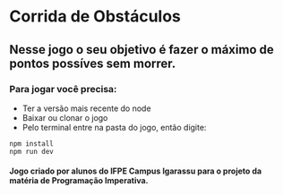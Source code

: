 # Corrida de Obstáculos
## Nesse jogo o seu objetivo é fazer o máximo de pontos possíves sem morrer.
### Para jogar você precisa:
* Ter a versão mais recente do node
* Baixar ou clonar o jogo
* Pelo terminal entre na pasta do jogo, então digite:
``` 
npm install
npm run dev
``` 

#### Jogo criado por alunos do IFPE Campus Igarassu para o projeto da matéria de Programação Imperativa.
